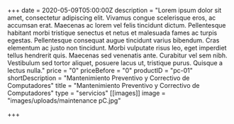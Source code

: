 +++
date = 2020-05-09T05:00:00Z
description = "Lorem ipsum dolor sit amet, consectetur adipiscing elit. Vivamus congue scelerisque eros, ac accumsan erat. Maecenas ac lorem vel felis tincidunt dictum. Pellentesque habitant morbi tristique senectus et netus et malesuada fames ac turpis egestas. Pellentesque consequat augue tincidunt varius bibendum. Cras elementum ac justo non tincidunt. Morbi vulputate risus leo, eget imperdiet tellus hendrerit quis. Maecenas sed venenatis ante. Curabitur vel sem nibh. Vestibulum sed tortor aliquet, posuere lacus ut, tristique purus. Quisque a lectus nulla."
price = "0"
priceBefore = "0"
productID = "pc-01"
shortDescription = "Mantenimiento Preventivo y Correctivo de Computadores"
title = "Mantenimiento Preventivo y Correctivo de Computadores"
type = "servicios"
[[images]]
image = "images/uploads/maintenance pC.jpg"

+++
